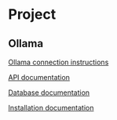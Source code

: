# Project

## Ollama

[Ollama connection instructions](docs/how_to_communicatie_with_ollama.md)

[API documentation](docs/api.md)

[Database documentation](docs/database.md)

[Installation documentation](docs/run_instructions.md)
